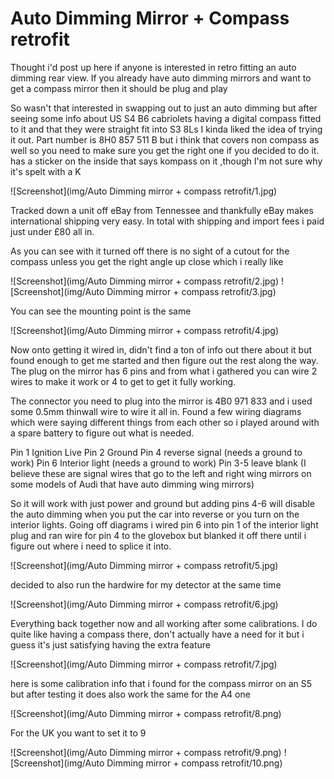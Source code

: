 # Auto Dimming Mirror + Compass retrofit

Thought i'd post up here if anyone is interested in retro fitting an auto dimming rear view. If you already have auto dimming mirrors and want to get a compass mirror then it should be plug and play

So wasn't that interested in swapping out to just an auto dimming but after seeing some info about US S4 B6 cabriolets having a digital compass fitted to it and that they were straight fit into S3 8Ls I kinda liked the idea of trying it out. Part number is 8H0 857 511 B but i think that covers non compass as well so you need to make sure you get the right one if you decided to do it. has a sticker on the inside that says kompass on it ,though I'm not sure why it's spelt with a K 

![Screenshot](img/Auto Dimming mirror + compass retrofit/1.jpg)

Tracked down a unit off eBay from Tennessee and thankfully eBay makes international shipping very easy. In total with shipping and import fees i paid just under £80 all in.

As you can see with it turned off there is no sight of a cutout for the compass unless you get the right angle up close which i really like

![Screenshot](img/Auto Dimming mirror + compass retrofit/2.jpg)
![Screenshot](img/Auto Dimming mirror + compass retrofit/3.jpg)

You can see the mounting point is the same

![Screenshot](img/Auto Dimming mirror + compass retrofit/4.jpg)

Now onto getting it wired in, didn't find a ton of info out there about it but found enough to get me started and then figure out the rest along the way. The plug on the mirror has 6 pins and from what i gathered you can wire 2 wires to make it work or 4 to get to get it fully working.

The connector you need to plug into the mirror is 4B0 971 833 and i used some 0.5mm thinwall wire to wire it all in. Found a few wiring diagrams which were saying different things from each other so i played around with a spare battery to figure out what is needed.

Pin 1 Ignition Live
Pin 2 Ground
Pin 4 reverse signal (needs a ground to work)
Pin 6 Interior light (needs a ground to work)
Pin 3-5 leave blank (I believe these are signal wires that go to the left and right wing mirrors
on some models of Audi that have auto dimming wing mirrors)

So it will work with just power and ground but adding pins 4-6 will disable the auto dimming when you put the car into reverse or you turn on the interior lights. Going off diagrams i wired pin 6 into pin 1 of the interior light plug and ran wire for pin 4 to the glovebox but blanked it off there until i figure out where i need to splice it into.

![Screenshot](img/Auto Dimming mirror + compass retrofit/5.jpg)

decided to also run the hardwire for my detector at the same time

![Screenshot](img/Auto Dimming mirror + compass retrofit/6.jpg)

Everything back together now and all working after some calibrations. I do quite like having a
compass there, don't actually have a need for it but i guess it's just satisfying having the extra feature

![Screenshot](img/Auto Dimming mirror + compass retrofit/7.jpg)

here is some calibration info that i found for the compass mirror on an S5 but after testing it does
also work the same for the A4 one

![Screenshot](img/Auto Dimming mirror + compass retrofit/8.png)

For the UK you want to set it to 9

![Screenshot](img/Auto Dimming mirror + compass retrofit/9.png)
![Screenshot](img/Auto Dimming mirror + compass retrofit/10.png)